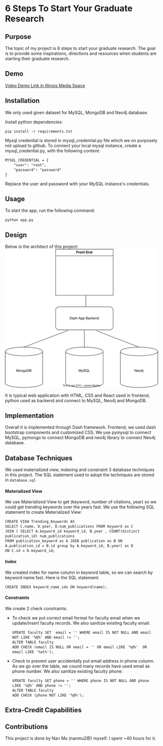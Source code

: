 # 6 Steps To Start Your Graduate Research

## Purpose

The topic of my project is 6 steps to start your graduate research. The goal is to provide some inspirations, directions and resources when students are starting their graduate research. 

## Demo
[Video Demo Link in Illinois Media Space](https://mediaspace.illinois.edu/media/t/1_u67ydlmo)

## Installation
We only used given dataset for MySQL, MongoDB and Neo4j database.

Install python dependencies:
```
pip install -r requirements.txt
```

Mysql credential is stored in mysql_credential.py file which we on purposely not upload to github. To connect your local mysql instance, create a mysql_credential.py, with the following content:
```
MYSQL_CREDENTIAL = {
    "user": "root",
    "password": "password"
}
```
Replace the user and password with your MySQL instance's credentials.

## Usage

To start the app, run the following command:
```
python app.py
```

## Design
Below is the architect of this project:
![Architect Digram](./architect-digram.svg)

It is typical web application with HTML, CSS and React used in frontend, python used as backend and connect to MySQL, Neo4j and MongoDB.

## Implementation
Overall it is implemented through Dash framework. 
Frontend, we used dash bootstrap components and customized CSS.
We use pymysql to connect MySQL, pymongo to connect MongoDB and neo4j library to connect Neo4j database.

## Database Techniques

We used materialized view, indexing and constraint 3 database techniques in this project. The SQL statement used to adopt the techniques are stored in `database.sql`

#### Materialized View
We use Materialized View to get (keyword, number of citations, year) so we could get trending keywords over the years fast.
We use the following SQL statement to create Materialized View:
```
CREATE VIEW Trending_Keywords AS
SELECT C.name, D.year, D.num_publications FROM keyword as C 
JOIN ( SELECT A.keyword_id keyword_id, B.year , COUNT(distinct publication_id) num_publications 
FROM publication_keyword as A JOIN publication as B ON A.publication_id = B.id group by A.keyword_id, B.year) as D 
ON C.id = D.keyword_id;
```

#### Index
We created index for name column in keyword table, so we can search by keyword name fast. Here is the SQL statement:
```
CREATE INDEX keyword_name_idx ON keyword(name);
```

#### Constraints
We create 2 check constraints:
* To check we put correct email format for faculty email when we update/insert faculty records. We also sanitize existing faculty email: 
    ```
    UPDATE faculty SET  email = '' WHERE email IS NOT NULL AND email NOT LIKE '%@%' AND email != '';
    ALTER TABLE faculty
    ADD CHECK (email IS NULL OR email = '' OR email LIKE '%@%'  OR email LIKE '%at%');
    ```
* Check to prevent user accidentally put email address in phone column. As we go over the table, we cound many records have used email as phone number. We also sanitize existing faculty phone:
    ```
    UPDATE faculty SET phone = '' WHERE phone IS NOT NULL AND phone LIKE '%@%' AND phone != '';
    ALTER TABLE faculty
    ADD CHECK (phone NOT LIKE '%@%');
    ```


## Extra-Credit Capabilities

## Contributions
This project is done by Nan Mu (nanmu2@) myself. I spent ~40 hours for it.